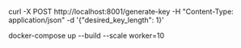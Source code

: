 curl -X POST http://localhost:8001/generate-key -H "Content-Type: application/json" -d '{"desired_key_length": 1}'

docker-compose up --build --scale worker=10
